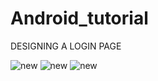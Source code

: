 # Android_tutorial
DESIGNING A LOGIN PAGE


![new](https://github.com/khusipandey/Android_tutorial/assets/128993461/7226968d-0cef-4212-8d0f-085d91e97f82)                                 ![new](https://github.com/khusipandey/Android_tutorial/assets/128993461/b4ed8009-429f-45ce-a04c-b75ee86972df)    ![new](https://github.com/khusipandey/Android_tutorial/assets/128993461/b3a372a1-b89b-414c-941b-806a8b9d47f9)    
